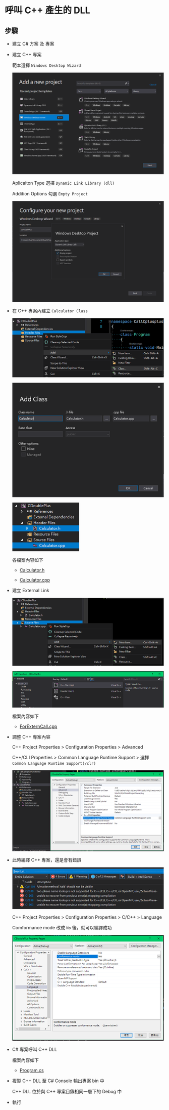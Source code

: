 # 呼叫 C++ 產生的 DLL

## 步驟

- 建立 C# 方案 及 專案
- 建立 C++ 專案

  範本選擇 `Windows Desktop Wizard`

  ![Text](./_images/Annotation&#32;2020-04-07&#32;084500.png)

  Aplicaiton Type 選擇 `Dynamic Link Library (dll)`

  Addition Options 勾選 `Empty Project` 

  ![Text](./_images/Annotation&#32;2020-04-07&#32;084501.png)

- 在 C++ 專案內建立 `Calculator Class`
  
  ![Text](./_images/Annotation&#32;2020-04-07&#32;084757.png)

  ![Text](./_images/Annotation&#32;2020-04-07&#32;084817.png)

  ![Text](./_images/Annotation&#32;2020-04-07&#32;084832.png)

  各檔案內容如下

  - [Calculator.h](https://github.com/ragnakuei/CallCplusplusFunction01/blob/master/CDoublePlus/Calculator.h)

  - [Calculator.cpp](https://github.com/ragnakuei/CallCplusplusFunction01/blob/master/CDoublePlus/Calculator.cpp)

- 建立 External Link   

  ![Text](./_images/Annotation&#32;2020-04-07&#32;084916.png)

  ![Text](./_images/Annotation&#32;2020-04-07&#32;084944.png)

  檔案內容如下

  - [ForExternCall.cpp](https://github.com/ragnakuei/CallCplusplusFunction01/blob/master/CDoublePlus/ForExternCall.cpp)

- 調整 C++ 專案內容

   C++ Project Properties > Configuration Properties > Advanced

   C++/CLI Properties > Common Language Runtime Support > 選擇 `Common Language Runtime Support(/clr)`

  ![Text](./_images/Annotation&#32;2020-04-07&#32;085107.png)

- 此時編譯 C++ 專案，還是會有錯誤

  ![Text](./_images/Annotation&#32;2020-04-07&#32;085150.png)

  C++ Project Properties > Configuration Properties > C/C++ > Language

  Comformance mode 改成 `No` 後，就可以編譯成功

  ![Text](./_images/Annotation&#32;2020-04-07&#32;085151.png)

- C# 專案呼叫 C++ DLL

  檔案內容如下

  - [Program.cs](https://github.com/ragnakuei/CallCplusplusFunction01/blob/master/CallCplusplusFunction01/Program.cs)

- 複製 C++ DLL 至 C# Console 輸出專案 bin 中

  C++ DLL 位於與 C++ 專案目錄相同一層下的 Debug 中

- 執行